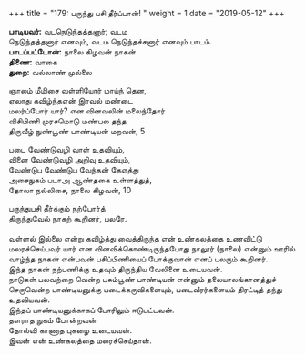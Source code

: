 ﻿+++
title = "179: பருந்து பசி தீர்ப்பான்!  "
weight = 1
date = "2019-05-12"
+++

**பாடியவர்:** வடநெடுந்தத்தனார்; வடம  
நெடுந்தத்தனார் எனவும், வடம நெடுந்தச்சனார் எனவும் பாடம்.  
**பாடப்பட்டோன்:** நாலை கிழவன் நாகன்  
**திணை:** வாகை  
**துறை:** வல்லாண் முல்லை  
  
ஞாலம் மீமிசை வள்ளியோர் மாய்ந் தென,  
ஏலாது கவிழ்ந்தஎன் இரவல் மண்டை  
மலர்ப்போர் யார்? என வினவலின் மலைந்தோர்  
விசிபிணி முரசமொடு மண்பல தந்த  
திருவீழ் நுண்பூண் பாண்டியன் மறவன், 5  
  
படை வேண்டுவழி வாள் உதவியும்,  
வினை வேண்டுவழி அறிவு உதவியும்,  
வேண்டுப வேண்டுப வேந்தன் தேஎத்து  
அசைநுகம் படாஅ ஆண்தகை உள்ளத்துத்,  
தோலா நல்லிசை, நாலை கிழவன், 10  
  
பருந்துபசி தீர்க்கும் நற்போர்த்  
திருந்துவேல் நாகற் கூறினர், பலரே.  
   
வள்ளல் இல்லை என்று கவிழ்த்து வைத்திருந்த என் உண்கலத்தை உணவிட்டு மலரச்செய்பவர் யார் என வினவிக்கொண்டிருந்தபோது நாலூர் (நாலை) என்னும் ஊரில் வாழ்ந்த நாகன் என்பவன் பசிப்பிணியைப் போக்குவான் எனப் பலரும் கூறினர்.  
இந்த நாகன் நற்பணிக்கு உதவும் திருந்திய வேலினை உடையவன்.  
நாடுகள் பலவற்றை வென்ற பசும்பூண் பாண்டியன் என்னும் தலையாலங்கானத்துச் செருவென்ற பாண்டியனுக்கு படைக்கருவிகளையும், படைவீரர்களையும் திரட்டித் தந்து உதவியவன்.  
இந்தப் பாண்டியனுக்காகப் போரிலும் ஈடுபட்டவன்.  
தளராத நுகம் போன்றவன்  
தோல்வி காணாத புகழை உடையவன்.  
இவன் என் உண்கலத்தை மலரச்செய்தான்.  
